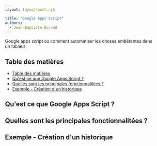 ```yaml
---
layout: layout/post.njk

title: "Google Apps Script"
authors:
  - Jean-Baptiste Durand
---
```


<!-- début résumé -->
Google apps script ou comment automatiser les choses embêtantes dans un tableur
<!-- fin résumé -->

<h2 id="toc"> Table des matières </h2>

- [Table des matières](#toc)
- [Qu'est ce que Google Apps Script ?](#h1)
- [Quelles sont les principales fonctionnalitées ?](#h2)
- [Exemple - Création d'un historique](#h3)

<h2 id="h1"> Qu'est ce que Google Apps Script ? </h2>

<h2 id="h2"> Quelles sont les principales fonctionnalitées ? </h2>

<h2 id="h3"> Exemple - Création d'un historique </h2>
